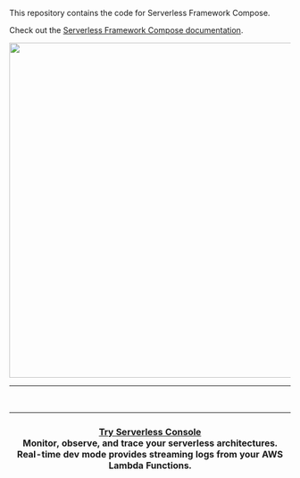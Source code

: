 This repository contains the code for Serverless Framework Compose.

Check out the [Serverless Framework Compose documentation](https://www.serverless.com/framework/docs/guides/compose).

<p align="center"><a href="https://www.serverless.com/framework/docs/guides/compose"><img src="https://assets.website-files.com/6178ec21bdb27bb4cd52c72d/625d76707477fa1efbb3559d_blog%20header.png" width="600px"></a></p>

-------

<br>

| <br>**[Try Serverless Console](https://bit.ly/3kL8ACL)**<br>Monitor, observe, and trace your serverless architectures. Real-time dev mode provides streaming logs from your AWS Lambda Functions.<br><br> |
|---|
